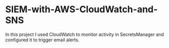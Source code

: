 # SIEM-with-AWS-CloudWatch-and-SNS
In this project I used CloudWatch to monitor activity in SecretsManager and configured it to trigger email alerts.
